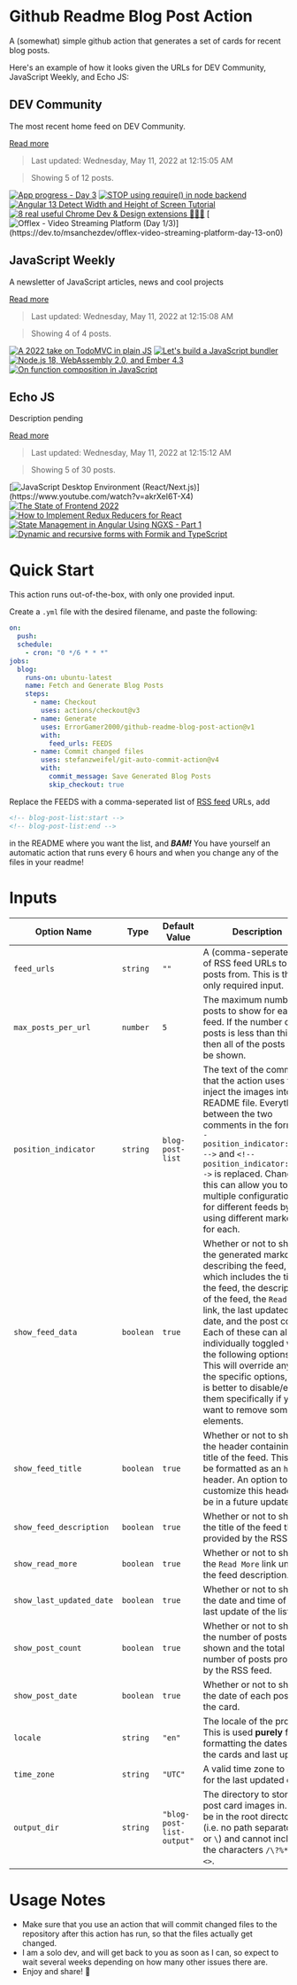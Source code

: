 # Github Readme Blog Post Action

A (somewhat) simple github action that generates a set of cards for recent blog posts.

Here's an example of how it looks given the URLs for DEV Community, JavaScript Weekly, and Echo JS:

<!-- post-list:start -->
## DEV Community

The most recent home feed on DEV Community.

[Read more](https://dev.to)
> Last updated: Wednesday, May 11, 2022 at 12:15:05 AM

> Showing 5 of 12 posts.

[![App progress - Day 3](https://raw.githubusercontent.com/ErrorGamer2000/github-readme-blog-post-action/main/generated_files/DEV_Community/App_progress_-_Day_3.svg)](https://dev.to/advikguptadev/app-progress-day-3-2j4g)
[![STOP using require() in node backend](https://raw.githubusercontent.com/ErrorGamer2000/github-readme-blog-post-action/main/generated_files/DEV_Community/STOP_using_require()_in_node_backend.svg)](https://dev.to/harshkumar77/stop-using-require-in-node-backend-1470)
[![Angular 13 Detect Width and Height of Screen Tutorial](https://raw.githubusercontent.com/ErrorGamer2000/github-readme-blog-post-action/main/generated_files/DEV_Community/Angular_13_Detect_Width_and_Height_of_Screen_Tutorial.svg)](https://dev.to/dhanush9952/angular-13-detect-width-and-height-of-screen-tutorial-1of9)
[![8 real useful Chrome Dev & Design extensions 👨🏻‍💻](https://raw.githubusercontent.com/ErrorGamer2000/github-readme-blog-post-action/main/generated_files/DEV_Community/8_real_useful_Chrome_Dev___Design_extensions_👨🏻‍💻.svg)](https://dev.to/thiagoow/8-real-useful-chrome-dev-extensions-ohd)
[![Offlex - Video Streaming Platform (Day 1/3)](https://raw.githubusercontent.com/ErrorGamer2000/github-readme-blog-post-action/main/generated_files/DEV_Community/Offlex_-_Video_Streaming_Platform_(Day_1_3).svg)](https://dev.to/msanchezdev/offlex-video-streaming-platform-day-13-on0)


## JavaScript Weekly

A newsletter of JavaScript articles, news and cool projects

[Read more](https://javascriptweekly.com/)
> Last updated: Wednesday, May 11, 2022 at 12:15:08 AM

> Showing 4 of 4 posts.

[![A 2022 take on TodoMVC in plain JS](https://raw.githubusercontent.com/ErrorGamer2000/github-readme-blog-post-action/main/generated_files/JavaScript_Weekly/A_2022_take_on_TodoMVC_in_plain_JS.svg)](https://javascriptweekly.com/issues/588)
[![Let's build a JavaScript bundler](https://raw.githubusercontent.com/ErrorGamer2000/github-readme-blog-post-action/main/generated_files/JavaScript_Weekly/Let's_build_a_JavaScript_bundler.svg)](https://javascriptweekly.com/issues/587)
[![Node.js 18, WebAssembly 2.0, and Ember 4.3](https://raw.githubusercontent.com/ErrorGamer2000/github-readme-blog-post-action/main/generated_files/JavaScript_Weekly/Node.js_18__WebAssembly_2.0__and_Ember_4.3.svg)](https://javascriptweekly.com/issues/586)
[![On function composition in JavaScript](https://raw.githubusercontent.com/ErrorGamer2000/github-readme-blog-post-action/main/generated_files/JavaScript_Weekly/On_function_composition_in_JavaScript.svg)](https://javascriptweekly.com/issues/585)


## Echo JS

Description pending

[Read more](
http://www.echojs.com
)
> Last updated: Wednesday, May 11, 2022 at 12:15:12 AM

> Showing 5 of 30 posts.

[![JavaScript Desktop Environment (React/Next.js)](https://raw.githubusercontent.com/ErrorGamer2000/github-readme-blog-post-action/main/generated_files/_Echo_JS_/JavaScript_Desktop_Environment_(React_Next.js).svg)](https://www.youtube.com/watch?v=akrXeI6T-X4)
[![The State of Frontend 2022](https://raw.githubusercontent.com/ErrorGamer2000/github-readme-blog-post-action/main/generated_files/_Echo_JS_/The_State_of_Frontend_2022.svg)](https://tsh.io/state-of-frontend/)
[![How to Implement Redux Reducers for React](https://raw.githubusercontent.com/ErrorGamer2000/github-readme-blog-post-action/main/generated_files/_Echo_JS_/How_to_Implement_Redux_Reducers_for_React.svg)](https://blog.openreplay.com/how-to-implement-redux-reducers-for-react)
[![State Management in Angular Using NGXS - Part 1](https://raw.githubusercontent.com/ErrorGamer2000/github-readme-blog-post-action/main/generated_files/_Echo_JS_/State_Management_in_Angular_Using_NGXS_-_Part_1.svg)](https://auth0.com/blog/state-management-in-angular-with-ngxs-part-1/)
[![Dynamic and recursive forms with Formik and TypeScript](https://raw.githubusercontent.com/ErrorGamer2000/github-readme-blog-post-action/main/generated_files/_Echo_JS_/Dynamic_and_recursive_forms_with_Formik_and_TypeScript.svg)](http://wanago.io/2022/05/09/dynamic-recursive-forms-formik-typescript-react/)


<!-- post-list:end -->

# Quick Start

This action runs out-of-the-box, with only one provided input.

Create a `.yml` file with the desired filename, and paste the following:

```yml
on:
  push:
  schedule:
    - cron: "0 */6 * * *"
jobs:
  blog:
    runs-on: ubuntu-latest
    name: Fetch and Generate Blog Posts
    steps:
      - name: Checkout
        uses: actions/checkout@v3
      - name: Generate
        uses: ErrorGamer2000/github-readme-blog-post-action@v1
        with:
          feed_urls: FEEDS
      - name: Commit changed files
        uses: stefanzweifel/git-auto-commit-action@v4
        with:
          commit_message: Save Generated Blog Posts
          skip_checkout: true
```

Replace the FEEDS with a comma-seperated list of [RSS feed](https://rss.com/blog/how-do-rss-feeds-work/) URLs, add

```md
<!-- blog-post-list:start -->
<!-- blog-post-list:end -->
```

in the README where you want the list, and **_BAM!_** You have yourself an automatic action that runs every 6 hours and when you change any of the files in your readme!

# Inputs

<table>
  <thead>
    <tr>
      <th>Option Name</th>
      <th>Type</th>
      <th>Default Value</th>
      <th>Description</th>
    </tr>
  </thead>
  <tbody>
    <tr>
      <td><code>feed_urls</code></td>
      <td><code>string</code></td>
      <td><code>""</code></td>
      <td>A (comma-seperated) list of RSS feed URLs to load posts from. This is the only required input.</td>
    </tr>
    <tr>
      <td><code>max_posts_per_url</code></td>
      <td><code>number</code></td>
      <td><code>5</code></td>
      <td>The maximum number of posts to show for each feed. If the number of posts is less than this, then all of the posts will be shown.</td>
    </tr>
    <tr>
      <td><code>position_indicator</code></td>
      <td><code>string</code></td>
      <td><code>blog-post-list</code></td>
      <td>The text of the comments that the action uses to inject the images into the README file. Everything between the two comments in the form <code>&lt;!-- position_indicator:start --&gt;</code> and <code>&lt;!-- position_indicator:end --&gt;</code> is replaced. Changing this can allow you to use multiple configurations for different feeds by using different markers for each.</td>
    </tr>
    <tr>
      <td><code>show_feed_data</code></td>
      <td><code>boolean</code></td>
      <td><code>true</code></td>
      <td>Whether or not to show the generated markdown describing the feed, which includes the title of the feed, the description of the feed, the <code>Read More</code> link, the last updated date, and the post count. Each of these can also be individually toggled with the following options. This will override any of the specific options, so it is better to disable/enable them specifically if you want to remove some elements.</td>
    </tr>
    <tr>
      <td><code>show_feed_title</code></td>
      <td><code>boolean</code></td>
      <td><code>true</code></td>
      <td>Whether or not to show the header containing the title of the feed. This will be formatted as an <code>h2</code> header. An option to customize this header will be in a future update.</td>
    </tr>
    <tr>
      <td><code>show_feed_description</code></td>
      <td><code>boolean</code></td>
      <td><code>true</code></td>
      <td>Whether or not to show the title of the feed that is provided by the RSS feed.</td>
    </tr>
    <tr>
      <td><code>show_read_more</code></td>
      <td><code>boolean</code></td>
      <td><code>true</code></td>
      <td>Whether or not to show the <code>Read More</code> link under the feed description.</td>
    </tr>
    <tr>
      <td><code>show_last_updated_date</code></td>
      <td><code>boolean</code></td>
      <td><code>true</code></td>
      <td>Whether or not to show the date and time of the last update of the list.</td>
    </tr>
    <tr>
      <td><code>show_post_count</code></td>
      <td><code>boolean</code></td>
      <td><code>true</code></td>
      <td>Whether or not to show the number of posts shown and the total number of posts provided by the RSS feed.</td>
    </tr>
    <tr>
      <td><code>show_post_date</code></td>
      <td><code>boolean</code></td>
      <td><code>true</code></td>
      <td>Whether or not to show the date of each post on the card.</td>
    </tr>
    <tr>
      <td><code>locale</code></td>
      <td><code>string</code></td>
      <td><code>"en"</code></td>
      <td>The locale of the project. This is used <strong>purely</strong> for formatting the dates of the cards and last update.</td>
    </tr>
    <tr>
      <td><code>time_zone</code></td>
      <td><code>string</code></td>
      <td><code>"UTC"</code></td>
      <td>A valid time zone to use for the last updated date.</td>
    </tr>
    <tr>
      <td><code>output_dir</code></td>
      <td><code>string</code></td>
      <td><code>"blog-post-list-output"</code></td>
      <td>The directory to store the post card images in. Must be in the root directory (i.e. no path separators <code>/</code> or <code>\</code>) and cannot include the characters <code>/\?%*:|"&lt;&gt;</code>.</td>
    </tr>
<!--
    <tr>
      <td><code></code></td>
      <td><cde></cde></td>
      <td><code></code></td>
      <td></td>
    </tr>
-->
  </tbody>
</table>

# Usage Notes

- Make sure that you use an action that will commit changed files to the repository after this action has run, so that the files actually get changed.
- I am a solo dev, and will get back to you as soon as I can, so expect to wait several weeks depending on how many other issues there are.
- Enjoy and share! 🤗
